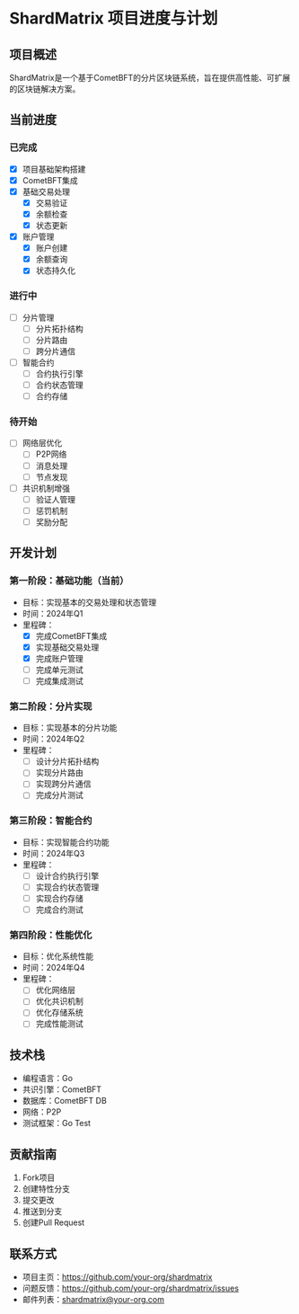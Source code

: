 # ShardMatrix 项目进度与计划

## 项目概述

ShardMatrix是一个基于CometBFT的分片区块链系统，旨在提供高性能、可扩展的区块链解决方案。

## 当前进度

### 已完成
- [x] 项目基础架构搭建
- [x] CometBFT集成
- [x] 基础交易处理
  - [x] 交易验证
  - [x] 余额检查
  - [x] 状态更新
- [x] 账户管理
  - [x] 账户创建
  - [x] 余额查询
  - [x] 状态持久化

### 进行中
- [ ] 分片管理
  - [ ] 分片拓扑结构
  - [ ] 分片路由
  - [ ] 跨分片通信
- [ ] 智能合约
  - [ ] 合约执行引擎
  - [ ] 合约状态管理
  - [ ] 合约存储

### 待开始
- [ ] 网络层优化
  - [ ] P2P网络
  - [ ] 消息处理
  - [ ] 节点发现
- [ ] 共识机制增强
  - [ ] 验证人管理
  - [ ] 惩罚机制
  - [ ] 奖励分配

## 开发计划

### 第一阶段：基础功能（当前）
- 目标：实现基本的交易处理和状态管理
- 时间：2024年Q1
- 里程碑：
  - [x] 完成CometBFT集成
  - [x] 实现基础交易处理
  - [x] 完成账户管理
  - [ ] 完成单元测试
  - [ ] 完成集成测试

### 第二阶段：分片实现
- 目标：实现基本的分片功能
- 时间：2024年Q2
- 里程碑：
  - [ ] 设计分片拓扑结构
  - [ ] 实现分片路由
  - [ ] 实现跨分片通信
  - [ ] 完成分片测试

### 第三阶段：智能合约
- 目标：实现智能合约功能
- 时间：2024年Q3
- 里程碑：
  - [ ] 设计合约执行引擎
  - [ ] 实现合约状态管理
  - [ ] 实现合约存储
  - [ ] 完成合约测试

### 第四阶段：性能优化
- 目标：优化系统性能
- 时间：2024年Q4
- 里程碑：
  - [ ] 优化网络层
  - [ ] 优化共识机制
  - [ ] 优化存储系统
  - [ ] 完成性能测试

## 技术栈

- 编程语言：Go
- 共识引擎：CometBFT
- 数据库：CometBFT DB
- 网络：P2P
- 测试框架：Go Test

## 贡献指南

1. Fork项目
2. 创建特性分支
3. 提交更改
4. 推送到分支
5. 创建Pull Request

## 联系方式

- 项目主页：https://github.com/your-org/shardmatrix
- 问题反馈：https://github.com/your-org/shardmatrix/issues
- 邮件列表：shardmatrix@your-org.com 